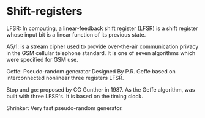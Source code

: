# Shift-registers

LFSR: In computing, a linear-feedback shift register (LFSR) is a shift register whose input bit is a linear function of its previous state.

A5/1: is a stream cipher used to provide over-the-air communication privacy in the GSM cellular telephone standard. It is one of seven algorithms which were specified for GSM use.


Geffe: Pseudo-random generator Designed By P.R. Geffe  based on interconnected nonlinear three registers LFSR. 

Stop and go: proposed by CG Gunther in 1987. As the Geffe algorithm, was built with three LFSR's. It is based on the timing clock.

Shrinker: Very fast pseudo-random generator.



